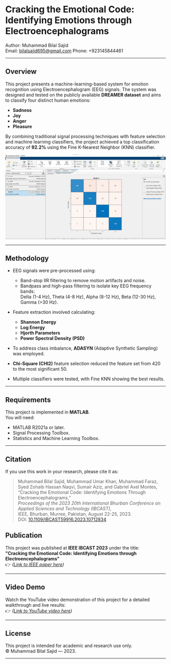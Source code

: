 # Cracking the Emotional Code: Identifying Emotions through Electroencephalograms

Author: Muhammad Bilal Sajid  
Email: bilalsajid695@gmail.com
Phone: +923145844461

---

## Overview

This project presents a machine-learning-based system for emotion recognition using Electroencephalogram (EEG) signals. The system was designed and tested on the publicly available **DREAMER dataset** and aims to classify four distinct human emotions:

- **Sadness**
- **Joy**
- **Anger**
- **Pleasure**

By combining traditional signal processing techniques with feature selection and machine learning classifiers, the project achieved a top classification accuracy of **92.2%** using the Fine K-Nearest Neighbor (KNN) classifier.

![Best Achieved](images/bestachieved.jpg)

---

## Methodology

- EEG signals were pre-processed using:
  - Band-stop IIR filtering to remove motion artifacts and noise.
  - Bandpass and high-pass filtering to isolate key EEG frequency bands:  
    Delta (1-4 Hz), Theta (4-8 Hz), Alpha (8-12 Hz), Beta (12-30 Hz), Gamma (>30 Hz).
  
- Feature extraction involved calculating:
  - **Shannon Energy**
  - **Log Energy**
  - **Hjorth Parameters**
  - **Power Spectral Density (PSD)**

- To address class imbalance, **ADASYN** (Adaptive Synthetic Sampling) was employed.
- **Chi-Square (CHI2)** feature selection reduced the feature set from 420 to the most significant 50.
- Multiple classifiers were tested, with Fine KNN showing the best results.

---

## Requirements

This project is implemented in **MATLAB**.  
You will need:

- MATLAB R2021a or later.
- Signal Processing Toolbox.
- Statistics and Machine Learning Toolbox.

---

## Citation

If you use this work in your research, please cite it as:

> Muhammad Bilal Sajid, Muhammad Umar Khan, Muhammad Faraz, Syed Zohaib Hassan Naqvi, Sumair Aziz, and Gabriel Axel Montes,  
> “Cracking the Emotional Code: Identifying Emotions Through Electroencephalograms,”  
> *Proceedings of the 2023 20th International Bhurban Conference on Applied Sciences and Technology (IBCAST)*,  
> IEEE, Bhurban, Murree, Pakistan, August 22-25, 2023.  
> DOI: [10.1109/IBCAST59916.2023.10712834](https://doi.org/10.1109/IBCAST59916.2023.10712834)  


## Publication

This project was published at **IEEE IBCAST 2023** under the title:  
**"Cracking the Emotional Code: Identifying Emotions through Electroencephalograms"**  
👉 *([Link to IEEE paper here](https://ieeexplore.ieee.org/document/10712834))*

---

## Video Demo

Watch the YouTube video demonstration of this project for a detailed walkthrough and live results:  
👉 *([Link to YouTube video here](https://www.youtube.com/watch?v=7pDj0y3pBpY))*

---

## License

This project is intended for academic and research use only.  
© Muhammad Bilal Sajid — 2023.

---